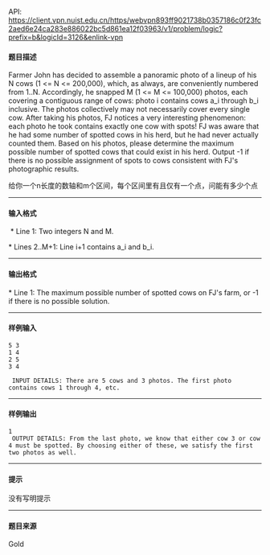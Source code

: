 API: https://client.vpn.nuist.edu.cn/https/webvpn893ff9021738b0357186c0f23fc2aed6e24ca283e886022bc5d861ea12f03963/v1/problem/logic?prefix=b&logicId=3126&enlink-vpn

#### 题目描述

Farmer John has decided to assemble a panoramic photo of a lineup of his N cows (1 <= N <= 200,000), which, as always, are conveniently numbered from 1..N. Accordingly, he snapped M (1 <= M <= 100,000) photos, each covering a contiguous range of cows: photo i contains cows a\_i through b\_i inclusive. The photos collectively may not necessarily cover every single cow. After taking his photos, FJ notices a very interesting phenomenon: each photo he took contains exactly one cow with spots! FJ was aware that he had some number of spotted cows in his herd, but he had never actually counted them. Based on his photos, please determine the maximum possible number of spotted cows that could exist in his herd. Output -1 if there is no possible assignment of spots to cows consistent with FJ's photographic results. 

给你一个n长度的数轴和m个区间，每个区间里有且仅有一个点，问能有多少个点

---

#### 输入格式

 \* Line 1: Two integers N and M.

\* Lines 2..M+1: Line i+1 contains a\_i and b\_i.

---

#### 输出格式

\* Line 1: The maximum possible number of spotted cows on FJ's farm, or -1 if there is no possible solution.

---

#### 样例输入
```
5 3
1 4
2 5
3 4

 INPUT DETAILS: There are 5 cows and 3 photos. The first photo contains cows 1 through 4, etc.
```

---

#### 样例输出
```
1
 OUTPUT DETAILS: From the last photo, we know that either cow 3 or cow 4 must be spotted. By choosing either of these, we satisfy the first two photos as well. 
```

---

#### 提示

没有写明提示

---

#### 题目来源

Gold